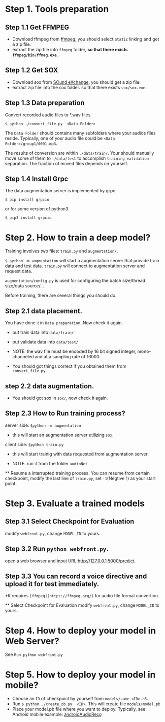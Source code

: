 # Step 1. Tools preparation
## Step 1.1 Get FFMPEG
* Download ffmpeg from [ffmpeg](http://ffmpeg.zeranoe.com/builds/), you should select `Static` linking and get a zip file.
* extract the zip file into `ffmpeg` folder, __so that there exists `ffmpeg/bin/ffmeg.exe`__.

## Step 1.2 Get SOX
* Download sox from [SOund eXchange](https://sourceforge.net/projects/sox/files/sox/14.4.2/), you should get a zip file.
* extract zip file into the sox folder. so that there exists `sox/sox.exe`.

## Step 1.3 Data preparation
Convert recorded audio files to *.wav files

`$ python ./convert_file.py  <Data Folder>`

The `Data Folder` should contains many subfolders where your audios files reside. Typically, one of your audio file could be `<Data Folder>/group1/0001.mp3`.

The results of conversion are within `./data/train/`. Your should manually move some of them to `./data/test` to accomplish `training-validation` separation. 
The fraction of moved files depends on yourself.

## Step 1.4 Install Grpc
The data augmentation server is implemented by grpc.

`$ pip install grpcio`

or for some version of python3

`$ pip3 install grpcio`

# Step 2. How to train a deep model?
Training involves two files: `train.py` and `augmentation/`.

`$ python -m augmentation` will start a augmentation server that provide train data and test data.
`train.py` will connect to augmentation server and request data.

`augmentation/config.py` is used for configuring the batch size/thread size/data source/...

Before training, there are several things you should do.

## Step 2.1 data placement.
You have done it in `Data preparation`. Now check it again.

* put train data into `data/train/`
* put validate data into `data/test/`

* NOTE: the wav file must be encoded by 16 bit signed integer, mono-channeled and at a sampling rate of 16000.
* You should got things correct if you obtained them from `convert_file.py`

## step 2.2 data augmentation.
* You should got sox in `sox/`, now check it again.

## Step 2.3 How to Run training process?
server side: `$python -m augmentation`
* this will start an augmentation server utilizing `sox`.

client side: `$python train.py`
* this will start trainig with data requested from augmentation server.

* NOTE: run it from the folder `audioNet`

** Resume a interrupted training process.
You can resume from certain checkpoint, modify the last line of `train.py`, set `-1`(Negtive 1) as your start point.

# Step 3. Evaluate a trained models
## Step 3.1 Select Checkpoint for Evaluation
modify `webfront.py`, change `MODEL_ID` to yours.

## Step 3.2 Run `python webfront.py`. 
open a web browser and input URL:http://127.0.0.1:5000/predict. 

## Step 3.3 You can record a voice directive and upload it for test immediately. 

*It requires `[ffmpeg](https://ffmpeg.org/)` for audio file format convertion.

** Select Checkpoint for Evaluation
modify `webfront.py`, change `MODEL_ID` to yours.

# Step 4. How to deploy your model in Web Server?   
See `Run python webfront.py`

# Step 5. How to deploy your model in mobile? 
* Choose an `ID` of checkpoint by yourself from `models/save_<ID>.h5`.
* Run `$ python ./create_pb.py  <ID>`.  This will create file `models/model.pb`
*  Place your model.pb file where you want to deploy. Typically, see Android mobile example: [androidAudioRecg](http://gitlab.icenter.tsinghua.edu.cn/saturnlab/androidAudioRecg)


